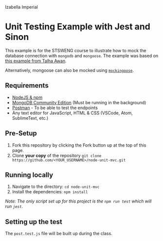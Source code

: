 Izabella Imperial

# Unit Testing Example with Jest and Sinon

This example is for the STSWENG course to illustrate how to mock the database connection with `mongodb` and `mongoose`. The example was based on [this example from Talha Awan](https://www.techighness.com/post/unit-testing-expressjs-controller-part-1/).

Alternatively, mongoose can also be mocked using [`mockingoose`](https://github.com/alonronin/mockingoose).

## Requirements
* [NodeJS & npm](https://www.npmjs.com/get-npm)
* [MongoDB Community Edition](https://docs.mongodb.com/manual/administration/install-community/) (Must be running in the background)
* [Postman](https://www.postman.com/) - To be able to test the endpoints
* Any text editor for JavaScript, HTML & CSS (VSCode, Atom, SublimeText, etc.)

## Pre-Setup
1. Fork this repository by clicking the Fork button up at the top of this page.
2. Clone **your copy** of the repository `git clone https://github.com/<YOUR_USERNAME>/node-unit-mvc.git`

## Running locally
1. Navigate to the directory: `cd node-unit-mvc`
2. Install the dependencies: `npm install`

*Note: The only script set up for this project is the `npm run test` which will run `jest`.*

## Setting up the test
The `post.test.js` file will be built up during the class.
